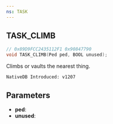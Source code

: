 ```yaml
---
ns: TASK
---
```

## TASK_CLIMB

```c
// 0x89D9FCC2435112F1 0x90847790
void TASK_CLIMB(Ped ped, BOOL unused);
```

Climbs or vaults the nearest thing.

```
NativeDB Introduced: v1207
```

## Parameters
* **ped**:
* **unused**:
